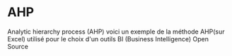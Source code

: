 # AHP
Analytic hierarchy process (AHP)
voici un exemple de la méthode AHP(sur Excel) utilisé pour
le choix d'un outils BI (Business Intelligence) Open Source
